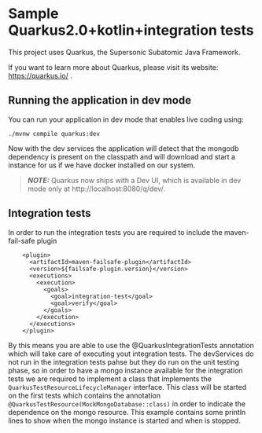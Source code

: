 # Sample Quarkus2.0+kotlin+integration tests

This project uses Quarkus, the Supersonic Subatomic Java Framework.

If you want to learn more about Quarkus, please visit its website: https://quarkus.io/ .

## Running the application in dev mode

You can run your application in dev mode that enables live coding using:
```shell script
./mvnw compile quarkus:dev
```

Now with the dev services the application will detect that the mongodb dependency is present on the classpath and will download and start a instance for us if we have docker installed on our system.

> **_NOTE:_**  Quarkus now ships with a Dev UI, which is available in dev mode only at http://localhost:8080/q/dev/.

## Integration tests

In order to run the integration tests you are required to include the maven-fail-safe plugin

```
    <plugin>
      <artifactId>maven-failsafe-plugin</artifactId>
      <version>${failsafe-plugin.version}</version>
      <executions>
        <execution>
          <goals>
            <goal>integration-test</goal>
            <goal>verify</goal>
          </goals>
        </execution>
      </executions>
    </plugin>
```
By this means you are able to use the @QuarkusIntegrationTests annotation which will take care of executing yout integration tests. The devServices do not run in the integration tests pahse but they do run on the unit testing phase, so in order to have a mongo instance available for the integration tests we are required to implement a class that implements the ```QuarkusTestResourceLifecycleManager``` interface. This class will be started on the first tests which contains the annotation ```@QuarkusTestResource(MockMongoDatabase::class)``` in order to indicate the dependence on the mongo resource.
This example contains some println lines to show when the mongo instance is started and when is stopped.


